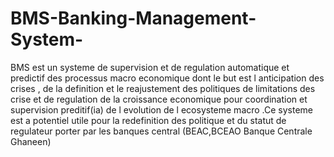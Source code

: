 # BMS-Banking-Management-System-
BMS est un systeme de supervision et de regulation automatique et predictif des processus macro economique   dont le but est l anticipation des crises , de la definition et le reajustement des politiques de limitations des crise et de regulation de  la croissance economique pour coordination et supervision preditif(ia) de l evolution de  l ecosysteme macro .Ce systeme est a potentiel utile pour la redefinition des politique et du statut de regulateur porter par les  banques central (BEAC,BCEAO Banque Centrale Ghaneen)
